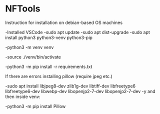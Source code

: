 # NFTools

Instruction for installation on debian-based OS machines

-Installed VSCode
-sudo apt update
-sudo apt dist-upgrade
-sudo apt install python3 python3-venv python3-pip

-python3 -m venv venv 

-source ./venv/bin/activate

-python3 -m pip install -r requirements.txt

If there are errors installing pillow (require jpeg etc.)

-sudo apt install libjpeg8-dev zlib1g-dev libtiff-dev libfreetype6 libfreetype6-dev libwebp-dev libopenjp2-7-dev libopenjp2-7-dev -y
and then inside venv:

-python3 -m pip install Pillow
